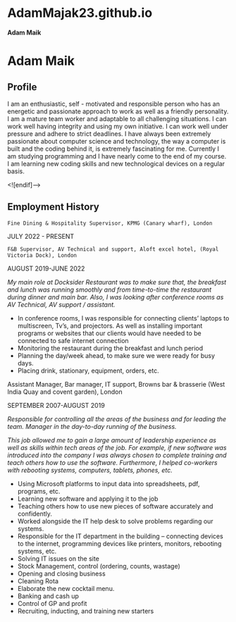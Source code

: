 # AdamMajak23.github.io

**Adam Maik**

# Adam Maik

## Profile

I am an enthusiastic, self - motivated and responsible person who has an energetic and passionate approach to work as well as a friendly personality. I am a mature team worker and adaptable to all challenging situations. I can work well having integrity and using my own initiative. I can work well under pressure and adhere to strict deadlines. I have always been extremely passionate about computer science and technology, the way a computer is built and the coding behind it, is extremely fascinating for me. Currently I am studying programming and I have nearly come to the end of my course. I am learning new coding skills and new technological devices on a regular basis.

<![endif]-->

## Employment History

    Fine Dining & Hospitality Supervisor, KPMG (Canary wharf), London

JULY 2022 - PRESENT

    F&B Supervisor, AV Technical and support, Aloft excel hotel, (Royal Victoria Dock), London

AUGUST 2019-JUNE 2022

*My main role at Docksider Restaurant was to make sure that, the breakfast and lunch was running smoothly and from time-to-time the restaurant during dinner and main bar.
 Also, I was looking after conference rooms as AV Technical, AV support / assistant.*

 - In conference rooms, I was responsible for connecting clients’ laptops to multiscreen, Tv’s, and projectors.  As well as installing important programs or websites that our clients would have needed to be connected to safe internet connection
 - Monitoring the restaurant during the breakfast and lunch period
 - Planning the day/week ahead, to make sure we were ready for busy days.
 - Placing drink, stationary, equipment, orders, etc.

Assistant Manager, Bar manager, IT support, Browns bar & brasserie (West India Quay and covent garden), London

                                                        

SEPTEMBER 2007-AUGUST 2019

*Responsible for controlling all the areas of the business and for leading the team. Manager in the day-to-day running of the business.*

*This job allowed me to gain a large amount of leadership experience as well as skills within tech areas of the job. For example, if new software was introduced into the company I was always chosen to complete training and teach others how to use the software. Furthermore, I helped co-workers with rebooting systems, computers, tablets, phones, etc.*

 - Using Microsoft platforms to input data into spreadsheets, pdf, programs, etc. 
 - Learning new software and applying it to the job
 - Teaching others how to use new pieces of software accurately and confidently.
 - Worked alongside the IT help desk to solve problems regarding our systems.
 - Responsible for the IT department in the building – connecting devices to the  internet, programming devices like printers, monitors, rebooting systems, etc.
 - Solving IT issues on the site
 - Stock Management, control (ordering, counts, wastage)
 - Opening and closing business
 - Cleaning Rota
 - Elaborate the new cocktail menu.
 - Banking and cash up
 - Control of GP and profit
 - Recruiting, inducting, and training new starters

